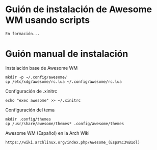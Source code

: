 # Guión de instalación de Awesome WM usando scripts

	En formación...

# Guión manual de instalación
Instalación base de Awesome WM

  	mkdir -p ~/.config/awesome/
	cp /etc/xdg/awesome/rc.lua ~/.config/awesome/rc.lua

Configuración de .xinitrc

	echo "exec awesome" >> ~/.xinitrc

Configuración del tema

	mkdir .config/themes
	cp /usr/share/awesome/themes* .config/awesome/themes
	
Awesome WM (Español) en la Arch Wiki

	https://wiki.archlinux.org/index.php/Awesome_(Espa%C3%B1ol)
